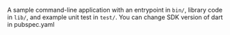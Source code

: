 A sample command-line application with an entrypoint in `bin/`, library code
in `lib/`, and example unit test in `test/`.
You can change SDK version of dart in pubspec.yaml 

